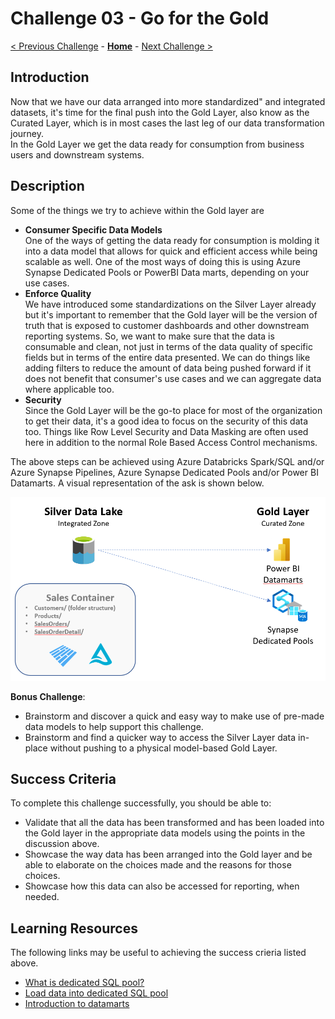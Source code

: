 # Challenge 03 - Go for the Gold

[< Previous Challenge](./Challenge-02.md) - **[Home](../README.md)** - [Next Challenge >](./Challenge-04.md)

## Introduction
Now that we have our data arranged into more standardized" and integrated datasets, it's time for the final push into the Gold Layer, also know as the Curated Layer, which is in most cases the last leg of our data transformation journey.  
In the Gold Layer we get the data ready for consumption from business users and downstream systems.


## Description
Some of the things we try to achieve within the Gold layer are
- __Consumer Specific Data Models__  
  One of the ways of getting the data ready for consumption is molding it into a data model that allows for quick and efficient access while being scalable as well. One of the most ways of doing this is using Azure Synapse Dedicated Pools or PowerBI Data marts, depending on your use cases.
- __Enforce Quality__  
  We have introduced some standardizations on the Silver Layer already but it's important to remember that the Gold layer will be the version of truth that is exposed to customer dashboards and other downstream reporting systems. So, we want to make sure that the data is consumable and clean, not just in terms of the data quality of specific fields but in terms of the entire data presented. We can do things like adding filters to reduce the amount of data being pushed forward if it does not benefit that consumer's use cases and we can aggregate data where applicable too.
- __Security__  
  Since the Gold Layer will be the go-to place for most of the organization to get their data, it's a good idea to focus on the security of this data too. Things like Row Level Security and Data Masking are often used here in addition to the normal Role Based Access Control mechanisms. 
  
The above steps can be achieved using Azure Databricks Spark/SQL and/or Azure Synapse Pipelines, Azure Synapse Dedicated Pools and/or Power BI Datamarts.
A visual representation of the ask is shown below.  
  
![picture alt](../img/Gold.png) 
  
__Bonus Challenge__:  
- Brainstorm and discover a quick and easy way to make use of pre-made data models to help support this challenge.
- Brainstorm and find a quicker way to access the Silver Layer data in-place without pushing to a physical model-based Gold Layer.
  
## Success Criteria
To complete this challenge successfully, you should be able to:
- Validate that all the data has been transformed and has been loaded into the Gold layer in the appropriate data models using the points in the discussion above.
- Showcase the way data has been arranged into the Gold layer and be able to elaborate on the choices made and the reasons for those choices.
- Showcase how this data can also be accessed for reporting, when needed.


## Learning Resources
The following links may be useful to achieving the success crieria listed above.
- [What is dedicated SQL pool?](https://learn.microsoft.com/en-us/azure/synapse-analytics/sql-data-warehouse/sql-data-warehouse-overview-what-is) 
- [Load data into dedicated SQL pool](https://learn.microsoft.com/en-us/azure/synapse-analytics/quickstart-copy-activity-load-sql-pool)
- [Introduction to datamarts](https://learn.microsoft.com/en-us/power-bi/transform-model/datamarts/datamarts-overview)